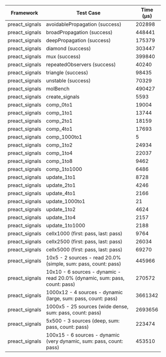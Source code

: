 | Framework | Test Case | Time (μs) |
| --- | --- | --- |
| preact_signals | avoidablePropagation (success) | 202898 |
| preact_signals | broadPropagation (success) | 448441 |
| preact_signals | deepPropagation (success) | 175379 |
| preact_signals | diamond (success) | 303447 |
| preact_signals | mux (success) | 399840 |
| preact_signals | repeatedObservers (success) | 40240 |
| preact_signals | triangle (success) | 98435 |
| preact_signals | unstable (success) | 70329 |
| preact_signals | molBench | 490427 |
| preact_signals | create_signals | 5593 |
| preact_signals | comp_0to1 | 19004 |
| preact_signals | comp_1to1 | 13744 |
| preact_signals | comp_2to1 | 18159 |
| preact_signals | comp_4to1 | 17693 |
| preact_signals | comp_1000to1 | 5 |
| preact_signals | comp_1to2 | 24934 |
| preact_signals | comp_1to4 | 22037 |
| preact_signals | comp_1to8 | 9462 |
| preact_signals | comp_1to1000 | 6486 |
| preact_signals | update_1to1 | 8728 |
| preact_signals | update_2to1 | 4246 |
| preact_signals | update_4to1 | 2166 |
| preact_signals | update_1000to1 | 21 |
| preact_signals | update_1to2 | 4624 |
| preact_signals | update_1to4 | 2157 |
| preact_signals | update_1to1000 | 2188 |
| preact_signals | cellx1000 (first: pass, last: pass) | 9764 |
| preact_signals | cellx2500 (first: pass, last: pass) | 26034 |
| preact_signals | cellx5000 (first: pass, last: pass) | 69270 |
| preact_signals | 10x5 - 2 sources - read 20.0% (simple, sum: pass, count: pass) | 445966 |
| preact_signals | 10x10 - 6 sources - dynamic - read 20.0% (dynamic, sum: pass, count: pass) | 270572 |
| preact_signals | 1000x12 - 4 sources - dynamic (large, sum: pass, count: pass) | 3661342 |
| preact_signals | 1000x5 - 25 sources (wide dense, sum: pass, count: pass) | 2693656 |
| preact_signals | 5x500 - 3 sources (deep, sum: pass, count: pass) | 223474 |
| preact_signals | 100x15 - 6 sources - dynamic (very dynamic, sum: pass, count: pass) | 453510 |
